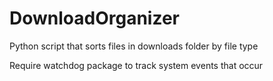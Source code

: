# DownloadOrganizer
Python script that sorts files in downloads folder by file type

Require watchdog package to track system events that occur
